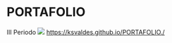 # PORTAFOLIO
III Periodo
<img src ="https://img.icons8.com/bubbles/452/monitor.png">
https://ksvaldes.github.io/PORTAFOLIO./

